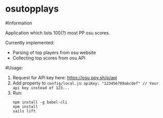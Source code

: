 # osutopplays

#Information

Application which lists 100(?) most PP osu scores.

Currently implemented:

* Parsing of top players from osu website
* Collecting top scores from osu API

#Usage:

1. Request for API key here: https://osu.ppy.sh/p/api
2. Add property to `config/local.js`:
    `apiKey: "123456789abcdef" // Your api key instead of 123...`
3. Run:
    ```
    npm install -g babel-cli
    npm install
    sails lift
    ```
